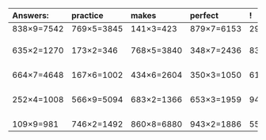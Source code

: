 | Answers: | practice | makes | perfect | ! |
| :--- | :--- | :--- | :--- | :--- |
| 838×9=7542 | 769×5=3845 | 141×3=423 | 879×7=6153 | 293×6=1758 | 
|   |   |   |   |   | 
|   |   |   |   |   | 
|   |   |   |   |   | 
| 635×2=1270 | 173×2=346 | 768×5=3840 | 348×7=2436 | 834×4=3336 | 
|   |   |   |   |   | 
|   |   |   |   |   | 
|   |   |   |   |   | 
|   |   |   |   |   | 
| 664×7=4648 | 167×6=1002 | 434×6=2604 | 350×3=1050 | 615×4=2460 | 
|   |   |   |   |   | 
|   |   |   |   |   | 
|   |   |   |   |   | 
|   |   |   |   |   | 
| 252×4=1008 | 566×9=5094 | 683×2=1366 | 653×3=1959 | 946×4=3784 | 
|   |   |   |   |   | 
|   |   |   |   |   | 
|   |   |   |   |   | 
|   |   |   |   |   | 
| 109×9=981 | 746×2=1492 | 860×8=6880 | 943×2=1886 | 555×3=1665 | 
